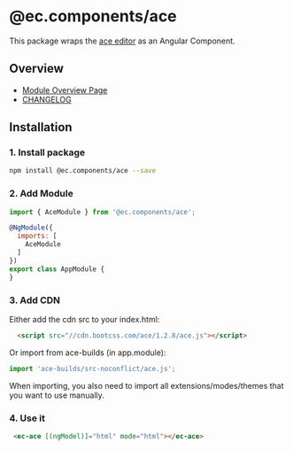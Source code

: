 # @ec.components/ace

This package wraps the [ace editor](https://github.com/ajaxorg/ace) as an Angular Component.

## Overview

- [Module Overview Page](https://entrecode.github.io/ec.components/modules/AceModule.html)
- [CHANGELOG](https://entrecode.github.io/ec.components/additional-documentation/changelog/ace-changelog.html)

## Installation

### 1. Install package

```sh
npm install @ec.components/ace --save
```

### 2. Add Module

```js
import { AceModule } from '@ec.components/ace';

@NgModule({
  imports: [
    AceModule
  ]
})
export class AppModule {
}
```

### 3. Add CDN

Either add the cdn src to your index.html:

```html
  <script src="//cdn.bootcss.com/ace/1.2.8/ace.js"></script>
````

Or import from ace-builds (in app.module):

```js
import 'ace-builds/src-noconflict/ace.js';
```

When importing, you also need to import all extensions/modes/themes that you want to use manually.

### 4. Use it

```html
 <ec-ace [(ngModel)]="html" mode="html"></ec-ace>
```